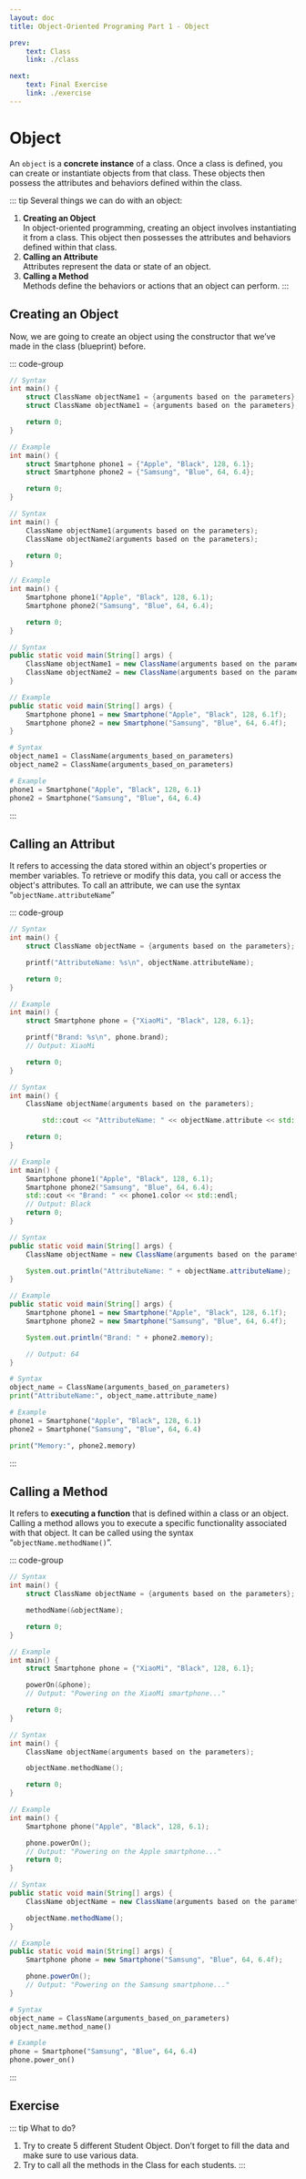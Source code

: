 ```yaml
---
layout: doc
title: Object-Oriented Programing Part 1 - Object

prev:
    text: Class
    link: ./class

next:
    text: Final Exercise
    link: ./exercise
---
```


# Object
An `object` is a __concrete instance__ of a class. Once a class is defined, you can create or instantiate objects from that class. These objects then possess the attributes and behaviors defined within the class.  
  
::: tip Several things we can do with an object:
1. __Creating an Object__  
In object-oriented programming, creating an object involves instantiating it from a class. This object then possesses the attributes and behaviors defined within that class.
2. __Calling an Attribute__  
Attributes represent the data or state of an object.
3. __Calling a Method__  
Methods define the behaviors or actions that an object can perform. 
:::

## Creating an Object
Now, we are going to create an object using the constructor that we’ve made in the class (blueprint) before.

::: code-group
```c [C] {1,9}
// Syntax
int main() {
    struct ClassName objectName1 = {arguments based on the parameters};
    struct ClassName objectName1 = {arguments based on the parameters};

    return 0;
}

// Example
int main() {
    struct Smartphone phone1 = {"Apple", "Black", 128, 6.1};
    struct Smartphone phone2 = {"Samsung", "Blue", 64, 6.4};

    return 0;
}
```

```c++ [C++] {1,9}
// Syntax
int main() {
    ClassName objectName1(arguments based on the parameters);
    ClassName objectName2(arguments based on the parameters);

    return 0;
}

// Example
int main() {
    Smartphone phone1("Apple", "Black", 128, 6.1);
    Smartphone phone2("Samsung", "Blue", 64, 6.4);

    return 0;
}
```

```java [Java] {1,7}
// Syntax
public static void main(String[] args) {
    ClassName objectName1 = new ClassName(arguments based on the parameters);
    ClassName objectName2 = new ClassName(arguments based on the parameters);
}

// Example
public static void main(String[] args) {
    Smartphone phone1 = new Smartphone("Apple", "Black", 128, 6.1f);
    Smartphone phone2 = new Smartphone("Samsung", "Blue", 64, 6.4f);
}
```

```python [Python] {1,5}
# Syntax
object_name1 = ClassName(arguments_based_on_parameters)
object_name2 = ClassName(arguments_based_on_parameters)

# Example
phone1 = Smartphone("Apple", "Black", 128, 6.1)
phone2 = Smartphone("Samsung", "Blue", 64, 6.4)
```
:::

## Calling an Attribut
It refers to accessing the data stored within an object's properties or member variables. To retrieve or modify this data, you call or access the object's attributes.
To call an attribute, we can use the syntax “`objectName.attributeName`”

::: code-group
```c [C] {1,10}
// Syntax
int main() {
    struct ClassName objectName = {arguments based on the parameters};

    printf("AttributeName: %s\n", objectName.attributeName);

    return 0;
}

// Example
int main() {
    struct Smartphone phone = {"XiaoMi", "Black", 128, 6.1};

	printf("Brand: %s\n", phone.brand);
    // Output: XiaoMi

    return 0;
}
```

```c++ [C++] {1,10}
// Syntax
int main() {
    ClassName objectName(arguments based on the parameters);

        std::cout << "AttributeName: " << objectName.attribute << std::endl;

    return 0;
}

// Example
int main() {
    Smartphone phone1("Apple", "Black", 128, 6.1);
    Smartphone phone2("Samsung", "Blue", 64, 6.4);
    std::cout << "Brand: " << phone1.color << std::endl;
    // Output: Black
    return 0;
}
```

```java [Java] {1,8}
// Syntax
public static void main(String[] args) {
    ClassName objectName = new ClassName(arguments based on the parameters);

    System.out.println("AttributeName: " + objectName.attributeName);
}

// Example
public static void main(String[] args) {
    Smartphone phone1 = new Smartphone("Apple", "Black", 128, 6.1f);
    Smartphone phone2 = new Smartphone("Samsung", "Blue", 64, 6.4f);

    System.out.println("Brand: " + phone2.memory);

    // Output: 64
}
```

```python [Python] {1,5}
# Syntax
object_name = ClassName(arguments_based_on_parameters)
print("AttributeName:", object_name.attribute_name)

# Example
phone1 = Smartphone("Apple", "Black", 128, 6.1)
phone2 = Smartphone("Samsung", "Blue", 64, 6.4)

print("Memory:", phone2.memory)
```
:::

## Calling a Method
It refers to __executing a function__ that is defined within a class or an object. Calling a method allows you to execute a specific functionality associated with that object. It can be called using the syntax “`objectName.methodName()`”.

::: code-group
```c [C] {1,10}
// Syntax
int main() {
    struct ClassName objectName = {arguments based on the parameters};

    methodName(&objectName);

    return 0;
}

// Example
int main() {
    struct Smartphone phone = {"XiaoMi", "Black", 128, 6.1};

    powerOn(&phone);
    // Output: "Powering on the XiaoMi smartphone..."

    return 0;
}
```

```c++ [C++] {1,10}
// Syntax
int main() {
    ClassName objectName(arguments based on the parameters);

    objectName.methodName();

    return 0;
}

// Example
int main() {
    Smartphone phone("Apple", "Black", 128, 6.1);

    phone.powerOn();
    // Output: "Powering on the Apple smartphone..."
    return 0;
}
```

```java [Java] {1,8}
// Syntax
public static void main(String[] args) {
    ClassName objectName = new ClassName(arguments based on the parameters);

    objectName.methodName();
}

// Example
public static void main(String[] args) {
    Smartphone phone = new Smartphone("Samsung", "Blue", 64, 6.4f);

    phone.powerOn();
    // Output: "Powering on the Samsung smartphone..."
}
```

```python [Python] {1,5}
# Syntax
object_name = ClassName(arguments_based_on_parameters)
object_name.method_name()

# Example
phone = Smartphone("Samsung", "Blue", 64, 6.4)
phone.power_on()
```
:::

## Exercise

::: tip What to do?
1. Try to create 5 different Student Object. Don’t forget to fill the data and make sure to use various data.
2. Try to call all the methods in the Class for each students.
:::

